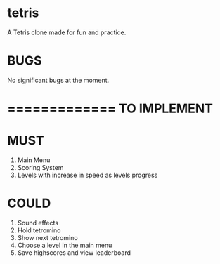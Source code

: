 tetris
======

A Tetris clone made for fun and practice.

BUGS
==========

No significant bugs at the moment.

=============
TO IMPLEMENT
=============

MUST
====
1. Main Menu
2. Scoring System
3. Levels with increase in speed as levels progress

COULD
=====
1. Sound effects
2. Hold tetromino
3. Show next tetromino
4. Choose a level in the main menu
5. Save highscores and view leaderboard
